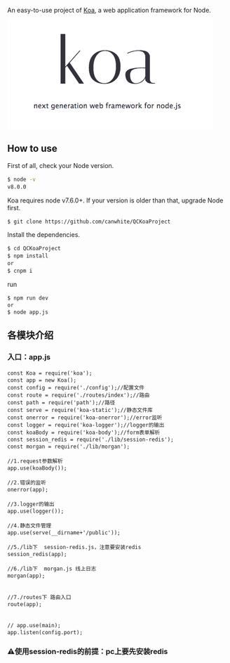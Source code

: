 An easy-to-use project of [Koa](http://koajs.com/), a web application framework for Node.

![Logo](logo.png)

## How to use

First of all, check your Node version.

```bash
$ node -v
v8.0.0
```

Koa requires node v7.6.0+. If your version is older than that, upgrade Node first.


```bash
$ git clone https://github.com/canwhite/QCKoaProject
```

Install the dependencies.

```bash
$ cd QCKoaProject
$ npm install  
or  
$ cnpm i
```

run
```
$ npm run dev
or
$ node app.js
```

##  各模块介绍
###  入口：app.js
```
const Koa = require('koa');
const app = new Koa();
const config = require('./config');//配置文件
const route = require('./routes/index');//路由
const path = require('path');//路径
const serve = require('koa-static');//静态文件库
const onerror = require('koa-onerror');//error监听
const logger = require('koa-logger');//logger的输出
const koaBody = require('koa-body');//form表单解析
const session_redis = require('./lib/session-redis');
const morgan = require('./lib/morgan');

//1.request参数解析
app.use(koaBody());

//2.错误的监听
onerror(app);

//3.logger的输出
app.use(logger());

//4.静态文件管理
app.use(serve(__dirname+'/public'));

//5./lib下  session-redis.js，注意要安装redis
session_redis(app);

//6./lib下  morgan.js 线上日志
morgan(app);


//7./routes下 路由入口
route(app);


// app.use(main);
app.listen(config.port);

```
###  ⚠️使用session-redis的前提：pc上要先安装redis